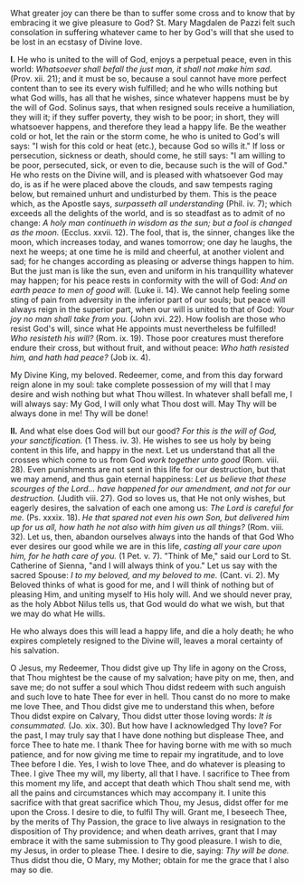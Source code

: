
What greater joy can there be than to suffer some cross and to know that by embracing it we give pleasure to God? St. Mary Magdalen de Pazzi felt such consolation in suffering whatever came to her by God\'s will that she used to be lost in an ecstasy of Divine love.

**I\.** He who is united to the will of God, enjoys a perpetual peace, even in this world: *Whatsoever shall befall the just man, it shall not make him sad.* (Prov. xii. 21); and it must be so, because a soul cannot have more perfect content than to see its every wish fulfilled; and he who wills nothing but what God wills, has all that he wishes, since whatever happens must be by the will of God. Solinus says, that when resigned souls receive a humiliation, they will it; if they suffer poverty, they wish to be poor; in short, they will whatsoever happens, and therefore they lead a happy life. Be the weather cold or hot, let the rain or the storm come, he who is united to God\'s will says: \"I wish for this cold or heat (etc.), because God so wills it.\" If loss or persecution, sickness or death, should come, he still says: \"I am willing to be poor, persecuted, sick, or even to die, because such is the will of God.\" He who rests on the Divine will, and is pleased with whatsoever God may do, is as if he were placed above the clouds, and saw tempests raging below, but remained unhurt and undisturbed by them. This is the peace which, as the Apostle says, *surpasseth all understanding* (Phil. iv. 7); which exceeds all the delights of the world, and is so steadfast as to admit of no change: *A holy man continueth in wisdom as the sun; but a fool is changed as the moon.* (Ecclus. xxvii. 12). The fool, that is, the sinner, changes like the moon, which increases today, and wanes tomorrow; one day he laughs, the next he weeps; at one time he is mild and cheerful, at another violent and sad; for he changes according as pleasing or adverse things happen to him. But the just man is like the sun, even and uniform in his tranquillity whatever may happen; for his peace rests in conformity with the will of God: *And on earth peace to men of good will.* (Luke ii. 14). We cannot help feeling some sting of pain from adversity in the inferior part of our souls; but peace will always reign in the superior part, when our will is united to that of God: *Your joy no man shall take from you.* (John xvi. 22). How foolish are those who resist God\'s will, since what He appoints must nevertheless be fulfilled! *Who resisteth his will?* (Rom. ix. 19). Those poor creatures must therefore endure their cross, but without fruit, and without peace: *Who hath resisted him, and hath had peace?* (Job ix. 4).

My Divine King, my beloved. Redeemer, come, and from this day forward reign alone in my soul: take complete possession of my will that I may desire and wish nothing but what Thou willest. In whatever shall befall me, I will always say: My God, I will only what Thou dost will. May Thy will be always done in me! Thy will be done!

**II\.** And what else does God will but our good? *For this is the will of God, your sanctification.* (1 Thess. iv. 3). He wishes to see us holy by being content in this life, and happy in the next. Let us understand that all the crosses which come to us from God *work together unto good* (Rom. viii. 28). Even punishments are not sent in this life for our destruction, but that we may amend, and thus gain eternal happiness: *Let us believe that these scourges of the Lord\... have happened for our amendment, and not for our destruction.* (Judith viii. 27). God so loves us, that He not only wishes, but eagerly desires, the salvation of each one among us: *The Lord is careful for me.* (Ps. xxxix. 18). *He that spared not even his own Son, but delivered him up for us all, how hath he not also with him given us all things?* (Rom. viii. 32). Let us, then, abandon ourselves always into the hands of that God Who ever desires our good while we are in this life, *casting all your care upon him, for he hath care of you.* (1 Pet. v. 7). \"Think of Me,\" said our Lord to St. Catherine of Sienna, \"and I will always think of you.\" Let us say with the sacred Spouse: *I to my beloved, and my beloved to me.* (Cant. vi. 2). My Beloved thinks of what is good for me, and I will think of nothing but of pleasing Him, and uniting myself to His holy will. And we should never pray, as the holy Abbot Nilus tells us, that God would do what we wish, but that we may do what He wills.

He who always does this will lead a happy life, and die a holy death; he who expires completely resigned to the Divine will, leaves a moral certainty of his salvation.

O Jesus, my Redeemer, Thou didst give up Thy life in agony on the Cross, that Thou mightest be the cause of my salvation; have pity on me, then, and save me; do not suffer a soul which Thou didst redeem with such anguish and such love to hate Thee for ever in hell. Thou canst do no more to make me love Thee, and Thou didst give me to understand this when, before Thou didst expire on Calvary, Thou didst utter those loving words: *It is consummated.* (Jo. xix. 30). But how have I acknowledged Thy love? For the past, I may truly say that I have done nothing but displease Thee, and force Thee to hate me. I thank Thee for having borne with me with so much patience, and for now giving me time to repair my ingratitude, and to love Thee before I die. Yes, I wish to love Thee, and do whatever is pleasing to Thee. I give Thee my will, my liberty, all that I have. I sacrifice to Thee from this moment my life, and accept that death which Thou shalt send me, with all the pains and circumstances which may accompany it. I unite this sacrifice with that great sacrifice which Thou, my Jesus, didst offer for me upon the Cross. I desire to die, to fulfil Thy will. Grant me, I beseech Thee, by the merits of Thy Passion, the grace to live always in resignation to the disposition of Thy providence; and when death arrives, grant that I may embrace it with the same submission to Thy good pleasure. I wish to die, my Jesus, in order to please Thee. I desire to die, saying: *Thy will be done.* Thus didst thou die, O Mary, my Mother; obtain for me the grace that I also may so die.

